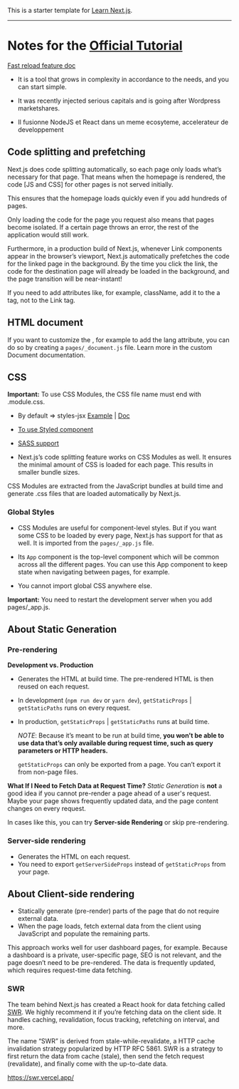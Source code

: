 This is a starter template for [Learn Next.js](https://nextjs.org/learn).

---

# Notes for the [Official Tutorial](https://nextjs.org/learn/basics/create-nextjs-app)

[Fast reload feature doc](https://nextjs.org/docs/basic-features/fast-refresh)

- It is a tool that grows in complexity in accordance to the needs, and you can start simple.

- It was recently injected serious capitals and is going after Wordpress marketshares.

- Il fusionne NodeJS et React dans un meme ecosyteme, accelerateur de developpement

## Code splitting and prefetching

Next.js does code splitting automatically, so each page only loads what’s necessary for that page. That means when the homepage is rendered, the code [JS and CSS] for other pages is not served initially.

This ensures that the homepage loads quickly even if you add hundreds of pages.

Only loading the code for the page you request also means that pages become isolated. If a certain page throws an error, the rest of the application would still work.

Furthermore, in a production build of Next.js, whenever Link components appear in the browser’s viewport, Next.js automatically prefetches the code for the linked page in the background. By the time you click the link, the code for the destination page will already be loaded in the background, and the page transition will be near-instant!

If you need to add attributes like, for example, className, add it to the a tag, not to the Link tag.

## HTML document

If you want to customize the <html>, for example to add the lang attribute, you can do so by creating a `pages/_document.js` file. Learn more in the custom Document documentation.

## CSS

**Important:** To use CSS Modules, the CSS file name must end with .module.css.

- By default => styles-jsx [Example](https://github.com/vercel/styled-jsx) | [Doc](https://nextjs.org/docs/basic-features/built-in-css-support#adding-component-level-css)

- [To use Styled component](https://github.com/vercel/next.js/tree/canary/examples/with-styled-components)

- [SASS support](https://nextjs.org/docs/basic-features/built-in-css-support#sass-support)

- Next.js’s code splitting feature works on CSS Modules as well. It ensures the minimal amount of CSS is loaded for each page. This results in smaller bundle sizes.

CSS Modules are extracted from the JavaScript bundles at build time and generate .css files that are loaded automatically by Next.js.

### Global Styles

- CSS Modules are useful for component-level styles. But if you want some CSS to be loaded by every page, Next.js has support for that as well. It is imported from the `pages/_app.js` file.

- Its `App` component is the top-level component which will be common across all the different pages. You can use this App component to keep state when navigating between pages, for example.

- You cannot import global CSS anywhere else.

**Important:** You need to restart the development server when you add pages/\_app.js.

## About Static Generation

### Pre-rendering

**Development vs. Production**

- Generates the HTML at build time. The pre-rendered HTML is then reused on each request.
- In development (`npm run dev` or `yarn dev`), `getStaticProps` | `getStaticPaths` runs on every request.
- In production, `getStaticProps` | `getStaticPaths` runs at build time.

  _NOTE_: Because it’s meant to be run at build time, **you won’t be able to use data that’s only available during request time, such as query parameters or HTTP headers.**

  `getStaticProps` can only be exported from a page. You can’t export it from non-page files.

**What If I Need to Fetch Data at Request Time?**
_Static Generation_ is **not** a good idea if you cannot pre-render a page ahead of a user's request. Maybe your page shows frequently updated data, and the page content changes on every request.

In cases like this, you can try **Server-side Rendering** or skip pre-rendering.

### Server-side rendering

- Generates the HTML on each request.
- You need to export `getServerSideProps` instead of `getStaticProps` from your page.

## About Client-side rendering

- Statically generate (pre-render) parts of the page that do not require external data.
- When the page loads, fetch external data from the client using JavaScript and populate the remaining parts.

This approach works well for user dashboard pages, for example. Because a dashboard is a private, user-specific page, SEO is not relevant, and the page doesn’t need to be pre-rendered. The data is frequently updated, which requires request-time data fetching.

### SWR

The team behind Next.js has created a React hook for data fetching called [SWR](https://swr.vercel.app/). We highly recommend it if you’re fetching data on the client side. It handles caching, revalidation, focus tracking, refetching on interval, and more.

The name “SWR” is derived from stale-while-revalidate, a HTTP cache invalidation strategy popularized by HTTP RFC 5861. SWR is a strategy to first return the data from cache (stale), then send the fetch request (revalidate), and finally come with the up-to-date data.

https://swr.vercel.app/
